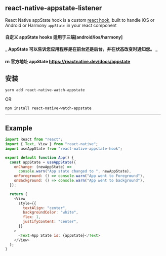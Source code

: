 ## react-native-appstate-listener

React Native appState hook is a custom [react hook](https://reactjs.org/docs/hooks-intro.html), built to handle iOS or Android or Harmony `appState` in your react component

#### 自定义 appState hooks 适用于三端[android/ios/harmony]

**_ AppState 可以告诉您应用程序是在前台还是后台，并在状态改变时通知您。 _**

#### rn 官方地址 appState <https://reactnative.dev/docs/appstate>

## 安装

`yarn add react-native-watch-appstate`

OR

`npm install react-native-watch-appstate`

---

## Example

```javascript
import React from "react";
import { Text, View } from "react-native";
import useAppState from "react-native-appstate-hook";

export default function App() {
  const appState = useAppState({
    onChange: (newAppState) =>
      console.warn("App state changed to ", newAppState),
    onForeground: () => console.warn("App went to Foreground"),
    onBackground: () => console.warn("App went to background"),
  });

  return (
    <View
      style={{
        textAlign: "center",
        backgroundColor: "white",
        flex: 1,
        justifyContent: "center",
      }}
    >
      <Text>App State is: {appState}</Text>
    </View>
  );
}
```
